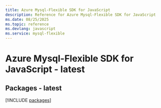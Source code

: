```yaml
---
title: Azure Mysql-Flexible SDK for JavaScript
description: Reference for Azure Mysql-Flexible SDK for JavaScript
ms.date: 08/25/2025
ms.topic: reference
ms.devlang: javascript
ms.service: mysql-flexible
---
```

# Azure Mysql-Flexible SDK for JavaScript - latest
## Packages - latest
[!INCLUDE [packages](mysql-flexible-index.md)]